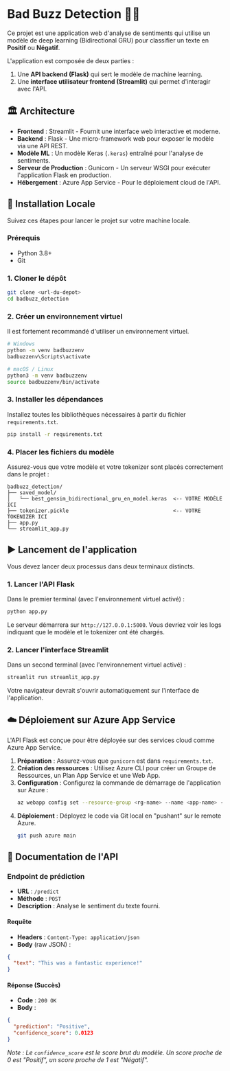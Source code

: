 # Bad Buzz Detection 🧠✨

Ce projet est une application web d'analyse de sentiments qui utilise un modèle de deep learning (Bidirectional GRU) pour classifier un texte en **Positif** ou **Négatif**.

L'application est composée de deux parties :
1.  Une **API backend (Flask)** qui sert le modèle de machine learning.
2.  Une **interface utilisateur frontend (Streamlit)** qui permet d'interagir avec l'API.



## 🏛️ Architecture

-   **Frontend** : Streamlit - Fournit une interface web interactive et moderne.
-   **Backend** : Flask - Une micro-framework web pour exposer le modèle via une API REST.
-   **Modèle ML** : Un modèle Keras (`.keras`) entraîné pour l'analyse de sentiments.
-   **Serveur de Production** : Gunicorn - Un serveur WSGI pour exécuter l'application Flask en production.
-   **Hébergement** : Azure App Service - Pour le déploiement cloud de l'API.

## 🚀 Installation Locale

Suivez ces étapes pour lancer le projet sur votre machine locale.

### Prérequis

-   Python 3.8+
-   Git

### 1. Cloner le dépôt

```bash
git clone <url-du-depot>
cd badbuzz_detection
```

### 2. Créer un environnement virtuel

Il est fortement recommandé d'utiliser un environnement virtuel.

```bash
# Windows
python -m venv badbuzzenv
badbuzzenv\Scripts\activate

# macOS / Linux
python3 -m venv badbuzzenv
source badbuzzenv/bin/activate
```

### 3. Installer les dépendances

Installez toutes les bibliothèques nécessaires à partir du fichier `requirements.txt`.

```bash
pip install -r requirements.txt
```

### 4. Placer les fichiers du modèle

Assurez-vous que votre modèle et votre tokenizer sont placés correctement dans le projet :

```
badbuzz_detection/
├── saved_model/
│   └── best_gensim_bidirectional_gru_en_model.keras  <-- VOTRE MODÈLE ICI
├── tokenizer.pickle                                  <-- VOTRE TOKENIZER ICI
├── app.py
└── streamlit_app.py
```

## ▶️ Lancement de l'application

Vous devez lancer deux processus dans deux terminaux distincts.

### 1. Lancer l'API Flask

Dans le premier terminal (avec l'environnement virtuel activé) :

```bash
python app.py
```

Le serveur démarrera sur `http://127.0.0.1:5000`. Vous devriez voir les logs indiquant que le modèle et le tokenizer ont été chargés.

### 2. Lancer l'interface Streamlit

Dans un second terminal (avec l'environnement virtuel activé) :

```bash
streamlit run streamlit_app.py
```

Votre navigateur devrait s'ouvrir automatiquement sur l'interface de l'application.

## ☁️ Déploiement sur Azure App Service

L'API Flask est conçue pour être déployée sur des services cloud comme Azure App Service.

1.  **Préparation** : Assurez-vous que `gunicorn` est dans `requirements.txt`.
2.  **Création des ressources** : Utilisez Azure CLI pour créer un Groupe de Ressources, un Plan App Service et une Web App.
3.  **Configuration** : Configurez la commande de démarrage de l'application sur Azure :
    ```bash
    az webapp config set --resource-group <rg-name> --name <app-name> --startup-file "gunicorn --bind=0.0.0.0 --timeout 600 app:app"
    ```
4.  **Déploiement** : Déployez le code via Git local en "pushant" sur le remote Azure.
    ```bash
    git push azure main
    ```

## 📝 Documentation de l'API

### Endpoint de prédiction

-   **URL** : `/predict`
-   **Méthode** : `POST`
-   **Description** : Analyse le sentiment du texte fourni.

#### Requête
-   **Headers** : `Content-Type: application/json`
-   **Body** (raw JSON) :
  ```json
  {
    "text": "This was a fantastic experience!"
  }
  ```

#### Réponse (Succès)
-   **Code** : `200 OK`
-   **Body** :
  ```json
  {
    "prediction": "Positive",
    "confidence_score": 0.0123
  }
  ```
  *Note : Le `confidence_score` est le score brut du modèle. Un score proche de 0 est "Positif", un score proche de 1 est "Négatif".*
